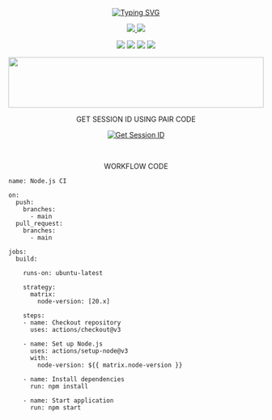 <p align="center"> 
<a href="https://git.io/typing-svg"><img src="https://readme-typing-svg.demolab.com?font=Fira+Code&pause=1000&center=true&width=435&lines=INFINITY+WHATSAPP+BOT;CREATED+BY+SADARU" alt="Typing SVG" /></a>
</p>
<p align="center">
</a>
<a href="https://github.com/SadarulkOfficial/Infinity-WhatsApp-Bot-V1/fork">
<img src="https://img.shields.io/github/forks/SadarulkOfficial/Infinity-WhatsApp-Bot-V1?label=Fork&style=social">
</a>
<a href="https://github.com/SadarulkOfficial/Infinity-WhatsApp-Bot-V1">
<img src="https://img.shields.io/github/stars/SadarulkOfficial/Infinity-WhatsApp-Bot-V1?style=social">
</a>
</p>
<p align="center">
<img src="https://img.shields.io/github/repo-size/SadarulkOfficial/Infinity-WhatsApp-Bot-V1?color=blue&label=Repo%20Size&style=plastic">
<img src="https://img.shields.io/github/license/SadarulkOfficial/Infinity-WhatsApp-Bot-V1?color=blue&label=License&style=plastic">
<img src="https://img.shields.io/github/languages/top/SadarulkOfficial/Infinity-WhatsApp-Bot-V1?color=blue&label=Javascript&style=plastic">
<img src="https://img.shields.io/static/v1?label=Author&message=Sadaru&color=blue&style=plastic">
</p>
<img src="https://i.imgur.com/dBaSKWF.gif" height="100" width="100%">
<p align="center">
GET SESSION ID USING PAIR CODE
<p align="center">
<a href='https://heavy-andy-sadarulk9999-e7ed42a0.koyeb.app/' target="_blank"><img alt='Get Session ID' src='https://img.shields.io/badge/Click%20here%20to%20get%20your%20session%20id-blue'/></a>
</p>
<br>
<p align="center">
WORKFLOW CODE
</p>

```
name: Node.js CI

on:
  push:
    branches:
      - main
  pull_request:
    branches:
      - main

jobs:
  build:

    runs-on: ubuntu-latest

    strategy:
      matrix:
        node-version: [20.x]

    steps:
    - name: Checkout repository
      uses: actions/checkout@v3

    - name: Set up Node.js
      uses: actions/setup-node@v3
      with:
        node-version: ${{ matrix.node-version }}

    - name: Install dependencies
      run: npm install

    - name: Start application
      run: npm start
```
